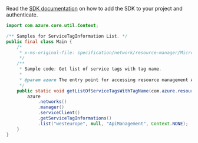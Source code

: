 Read the [SDK documentation](https://github.com/Azure/azure-sdk-for-java/blob/azure-resourcemanager_2.12.0/sdk/resourcemanager/azure-resourcemanager/README.md) on how to add the SDK to your project and authenticate.

```java
import com.azure.core.util.Context;

/** Samples for ServiceTagInformation List. */
public final class Main {
    /*
     * x-ms-original-file: specification/network/resource-manager/Microsoft.Network/stable/2021-05-01/examples/ServiceTagInformationListResultWithTagname.json
     */
    /**
     * Sample code: Get list of service tags with tag name.
     *
     * @param azure The entry point for accessing resource management APIs in Azure.
     */
    public static void getListOfServiceTagsWithTagName(com.azure.resourcemanager.AzureResourceManager azure) {
        azure
            .networks()
            .manager()
            .serviceClient()
            .getServiceTagInformations()
            .list("westeurope", null, "ApiManagement", Context.NONE);
    }
}
```
